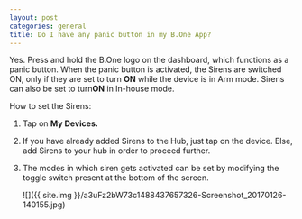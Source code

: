 ```yaml
---
layout: post
categories: general
title: Do I have any panic button in my B.One App?
---
```


Yes. Press and hold the B.One logo on the dashboard, which functions as a panic button. When the panic button is activated, the Sirens are switched ON, only if they are set to turn **ON** while the device is in Arm mode. Sirens can also be set to turn**ON** in In-house mode.

How to set the Sirens:

1. Tap on **My Devices.**

2. If you have already added Sirens to the Hub, just tap on the device. Else, add Sirens to your hub in order to proceed further.

3. The modes in which siren gets activated can be set by modifying the toggle switch present at the bottom of the screen.

    ![]({{ site.img }}/a3uFz2bW73c1488437657326-Screenshot_20170126-140155.jpg)